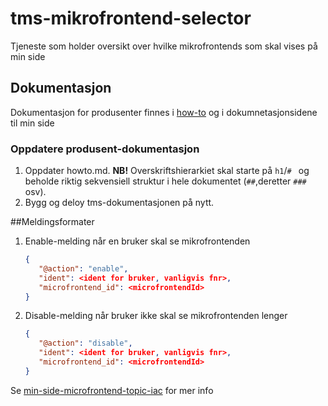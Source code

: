 # tms-mikrofrontend-selector
Tjeneste som holder oversikt over hvilke mikrofrontends som skal vises på min side

## Dokumentasjon

Dokumentasjon for produsenter finnes i [how-to](/howto.md) og i dokumnetasjonsidene til min side

### Oppdatere produsent-dokumentasjon

1. Oppdater howto.md. **NB!** Overskriftshierarkiet skal starte på `h1`/`# ` og beholde riktig sekvensiell struktur i
   hele dokumentet (`##`,deretter `###` osv).
2. Bygg og deloy tms-dokumentasjonen på nytt.

##Meldingsformater

1. Enable-melding når en bruker skal se mikrofrontenden
   ```json
   {
      "@action": "enable",
      "ident": <ident for bruker, vanligvis fnr>,
      "microfrontend_id": <microfrontendId>
   }
   ```
2. Disable-melding når bruker ikke skal se mikrofrontenden lenger
   ```json
   {
      "@action": "disable",
      "ident": <ident for bruker, vanligvis fnr>,
      "microfrontend_id": <microfrontendId>
   }
   ```

Se [min-side-microfrontend-topic-iac](https://github.com/navikt/min-side-microfrontend-topic-iac) for mer info